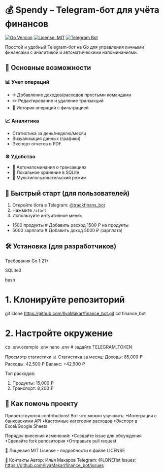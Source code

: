 # 💰 Spendy – Telegram-бот для учёта финансов

[![Go Version](https://img.shields.io/badge/Go-1.21%2B-blue)](https://golang.org/)
[![License: MIT](https://img.shields.io/badge/License-MIT-yellow.svg)](https://opensource.org/licenses/MIT)
[![Telegram Bot](https://img.shields.io/badge/Telegram-%40trackfinans__bot-blue)](https://t.me/trackfinans_bot)

Простой и удобный Telegram-бот на Go для управления личными финансами с аналитикой и автоматическими напоминаниями.

## 🌟 Основные возможности

### 📊 Учет операций

- ➕ Добавление доходов/расходов простыми командами
- ✏️ Редактирование и удаление транзакций
- 📝 История операций с фильтрацией

### 📈 Аналитика

- Статистика за день/неделю/месяц
- Визуализация данных (графики)
- Экспорт отчетов в PDF

### ⚙️ Удобство

- 🔔 Автонапоминания о транзакциях
- 💾 Локальное хранение в SQLite
- 👥 Мультипользовательский режим

## 🚀 Быстрый старт (для пользователей)

1. Откройте бота в Telegram: [@trackfinans_bot](https://t.me/trackfinans_bot)
2. Нажмите `/start`
3. Используйте интуитивное меню:

- 1500 продукты # Добавить расход 1500 ₽ на продукты
- 5000 зарплата # Добавить доход 5000 ₽ (зарплата)

## 🛠 Установка (для разработчиков)

Требования
Go 1.21+

SQLite3

bash

# 1. Клонируйте репозиторий

git clone https://github.com/IlyaMakar/finance_bot.git
cd finance_bot

# 2. Настройте окружение

cp .env.example .env
nano .env # задайте TELEGRAM_TOKEN

Просмотр статистики
📊 Статистика за месяц:
Доходы: 85,000 ₽
Расходы: 42,500 ₽
Баланс: +42,500 ₽

Топ расходов:

1. Продукты: 15,000 ₽
2. Транспорт: 8,200 ₽

## 🤝 Как помочь проекту

Приветствуются contributions! Вот что можно улучшить:
•Интеграция с банковскими API
•Кастомные категории расходов
•Экспорт в Excel/Google Sheets

Порядок внесения изменений:
•Создайте issue для обсуждения
•Сделайте fork репозитория
•Отправьте pull request

📜 Лицензия
MIT License - подробности в файле LICENSE

📩 Контакты
Автор: Илья Макаров
Telegram: @LONEl1st
Issues: https://github.com/IlyaMakar/finance_bot/issues
